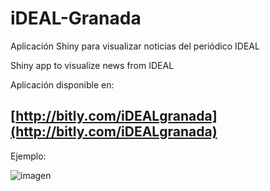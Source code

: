 # iDEAL-Granada
Aplicación Shiny para visualizar noticias del periódico IDEAL

Shiny app to visualize news from IDEAL

Aplicación disponible en:

## [http://bitly.com/iDEALgranada](http://bitly.com/iDEALgranada)

Ejemplo:

![imagen](https://photos-3.dropbox.com/t/2/AAD_wb7voxHyET1z1_6b8a6yIT2OtRi5W8zeOwFj2gluXw/12/25613240/png/32x32/3/1524423600/0/2/ejemplo_iDEAL.PNG/ELe7pBMYjc0EIAIoAg/u9M3aofGGDYxQvHqkhP-vwxuFDVyfFjkN20zhZ3QiIs?dl=0&preserve_transparency=1&size=2048x1536&size_mode=3)
